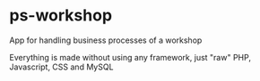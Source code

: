 # ps-workshop
App for handling business processes of a workshop

Everything is made without using any framework, just "raw" PHP, Javascript, CSS and MySQL
